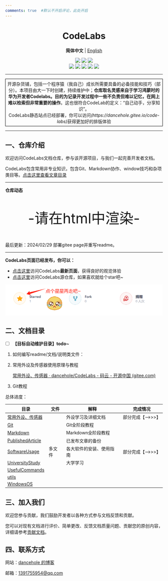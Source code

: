 ```yaml
---
comments: true  #默认不开启评论，此处开启
---
```





<h1 align="center"> CodeLabs </h1>

<p align="center">
    <strong>简体中文</strong> | <a href="readme_en.md">English</a>
</p>

<div align="center">
    <a href ="https://dancehole.gitee.io/"><img src="https://img.shields.io/badge/Blog-dancehole-orange?style=flat&logo=microdotblog&logoColor=white&labelColor=blue"></a>
    <a href ="https://gitee.com/dancehole"><img src="https://img.shields.io/badge/Gitee-dancehole-orange?style=flat&logo=gitee&logoColor=red&labelColor=white"></a>
    <a href ="https://github.com/dancehole"><img src="https://img.shields.io/badge/Github-dancehole-orange?style=flat&logo=github&logoColor=white&labelColor=grey"></a>
</div>

<div align="center">
    <a href ="https://www.apache.org/licenses/LICENSE-2.0.html"><img src="https://img.shields.io/badge/license-Apache--2.0-yellow"></a>
    <a><img src="https://img.shields.io/badge/Repo_type-docs-blue"></a>
    <a><img src="https://img.shields.io/badge/Status-Updating-green"></a>
    <a><img src="https://img.shields.io/badge/Download-Unavailable-darkred"></a>
    <a><img src="https://img.shields.io/badge/Release-Unavailable-darkred"></a>
</div>

------------------------------------------

<p align="center" style="border: 1px solid black; padding: 5px; margin: 10px 0;">
    开源杂货铺，包括一个程序猿（我自己）成长所需要具备的必备技能和技巧（部分）。本项目由大一下时创建，持续维护中；<b>仓库取名灵感来自于学习鸿蒙时的华为开发者Codelabs。目的为记录开发过程中一些不负责但难以记忆，在网上难以检索但非常重要的操作</b>。这也很符合CodeLab的定义：“自己动手，分享知识”。<br>CodeLabs静态站点已经部署，你可以访问<em>(https://dancehole.gitee.io/code-labs)</em>获得更加好的排版体验
    </p>


-------------------------------------------------------

## 一、仓库介绍

欢迎访问CodeLabs文档仓库，参与该开源项目，与我们一起完善开发者文档。

CodeLabs包含常用非专业知识，包含Git、Markdown协作、window技巧和杂项类目等。[点击这里查看文章目录](#Catalogue)

------

**仓库动态**

<p align="center" style="font-size:45px;" id="pyq">-请在html中渲染-</p>



<script>
     // 等待文档加载完毕后执行，不然会报错 找不到id的元素
        document.addEventListener("DOMContentLoaded", function() {
            // 获取当前日期
            var currentDate = new Date();
            // 获取年、月、日
            var year = currentDate.getFullYear();
            var month = currentDate.getMonth() + 1; // 月份从0开始，需要加1
            var day = currentDate.getDate();
            // 将日期字符串赋值给元素的内容
            document.getElementById("pyq").innerText = "今天是"+ year + "年" + month + "月" + day+ "日";
            //判断是谁的生日
              if(month==3&&day==15){
              document.getElementById("pyq").innerText +="是陈妍妍的生日";
            }
        });
</script>




最后更新：2024/02/29 部署gitee page并重写readme。

---------

**CodeLabs页面已经发布，你可以：**

- [点击这里](https://dancehole.gitee.io/code-labs)访问CodeLabs**最新页面**，获得良好的观览体验
- [点击这里](https://dancehole.gitee.io/code-labs)访问CodeLabs源仓库，如果喜欢就给个star吧~

<img src="README.assets/image-20240229235329449.png" alt="image-20240229235329449" style="zoom:80%;" />



## 二、文档目录

- [ ] **【目标自动维护目录】todo~**





1. 如何编写readme/文档/说明类文件：

2. 常用外设及传感器使用原理与教程

   [常用外设、传感器 · dancehole/CodeLabs - 码云 - 开源中国 (gitee.com)](https://gitee.com/dancehole/code-labs/tree/master/常用外设、传感器)

3. Git教程



总体进度：

| 目录                                   | 文件   | 解释                     | 完成情况         |
| -------------------------------------- | ------ | ------------------------ | ---------------- |
| [常用外设、传感器](./常用外设、传感器) |        | 外设学习及详细文档       | 部分完成【–>>>】 |
| [Git](./Git)                           |        | Git全阶段教程            |                  |
| [Markdown](./Markdown)                 |        | Markdown全阶段教程       |                  |
| [PublishedArticle](./PublishedArticle) |        | 已发布文章的备份         |                  |
| [SoftwareUsage](./SoftwareUsage)       | 多文件 | 各大软件的安装、使用指南 | 部分完成【–>>>】 |
| [UniversityStudy](.\UniversityStudy)   |        | 大学学习                 |                  |
| [UsefulCommands](./UsefulCommands)     |        |                          |                  |
| [utils](./utils)                       |        |                          |                  |
| [WindowsOS](./WindowsOS)               |        |                          |                  |



## 三、加入我们

欢迎您参与贡献，我们鼓励开发者以各种方式参与文档反馈和贡献。

您可以对现有文档进行评价、简单更改、反馈文档质量问题、贡献您的原创内容，详细请参考[贡献文档]()。



## 四、联系方式

网站：[dancehole 的博客](https://dancehole.gitee.io)

邮箱：1391755954@qq.com




